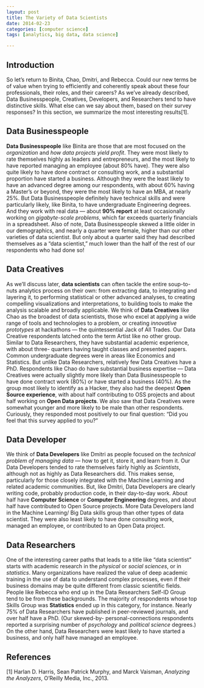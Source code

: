 ```yaml
---
layout: post
title: The Variety of Data Scientists
date: 2014-02-23
categories: [computer science]
tags: [analytics, big data, data science]

---
```


Introduction
---
So let’s return to Binita, Chao, Dmitri, and Rebecca. Could our new terms be of value when trying to efficiently and coherently speak about these four professionals, their roles, and their careers? As we’ve already described, Data Businesspeople, Creatives, Developers, and Researchers tend to have distinctive skills. What else can we say about them, based on their survey responses? In this section, we summarize the most interesting results[1].

Data Businesspeople
---

**Data Businesspeople** like Binita are those that are most focused on the *organization* and *how data projects yield profit*. They were most likely to rate themselves highly as leaders and entrepreneurs, and the most likely to have reported managing an employee (about 80% have). They were also quite likely to have done contract or consulting work, and a substantial proportion have started a business. Although they were the least likely to have an advanced degree among our respondents, with about 60% having a Master’s or beyond, they were the most likely to have an MBA, at nearly 25%. But Data Businesspeople definitely have technical skills and were particularly likely, like Binita, to have undergraduate Engineering degrees. And they work with real data — about **90% report** at least occasionally working on *gigabyte-scale problems*, which far exceeds quarterly financials in a spreadsheet. Also of note, Data Businesspeople skewed a little older in our demographics, and nearly a quarter were female, higher than our other varieties of data scientist. But only about a quarter said they had described themselves as a “data scientist,” much lower than the half of the rest of our respondents who had done so!


Data Creatives
---

As we’ll discuss later, **data scientists** can often tackle the entire soup-to-nuts analytics process on their own: from extracting data, to integrating and layering it, to performing statistical or other advanced analyses, to creating compelling visualizations and interpretations, to building tools to make the analysis scalable and broadly applicable. We think of **Data Creatives** like Chao as the broadest of data scientists, those who excel at applying a wide range of tools and technologies to a problem, or creating *innovative prototypes* at hackathons — the quintessential Jack of All Trades. Our Data Creative respondents latched onto the term Artist like no other group. Similar to Data Researchers, they have substantial academic experience, with about three- quarters having taught classes and presented papers. Common undergraduate degrees were in areas like Economics and Statistics. But unlike Data Researchers, relatively few Data Creatives have a PhD. Respondents like Chao do have substantial business expertise — Data Creatives were actually slightly more likely than Data Businesspeople to have done contract work (80%) or have started a business (40%). As the group most likely to identify as a Hacker, they also had the deepest **Open Source experience**, with about half contributing to OSS projects and about half working on **Open Data projects**. We also saw that Data Creatives were somewhat younger and more likely to be male than other respondents. Curiously, they responded most positively to our final question: “Did you feel that this survey applied to you?”


Data Developer
----

We think of **Data Developers** like Dmitri as people focused on the *technical problem of managing data* — how to get it, store it, and learn from it. Our Data Developers tended to rate themselves fairly highly as *Scientists*, although not as highly as Data Researchers did. This makes sense, particularly for those closely integrated with the Machine Learning and related academic communities. But, like Dmitri, Data Developers are clearly writing code, probably production code, in their day-to-day work. About half have **Computer Science** or **Computer Engineering** degrees, and about half have contributed to Open Source projects. More Data Developers land in the Machine Learning/ Big Data skills group than other types of data scientist. They were also least likely to have done consulting work, managed an employee, or contributed to an Open Data project.


Data Researchers
---

One of the interesting career paths that leads to a title like “data scientist” starts with academic research in the *physical* or *social sciences*, or in *statistics*. Many organizations have realized the value of deep academic training in the use of data to understand complex processes, even if their business domains may be quite different from classic scientific fields. People like Rebecca who end up in the Data Researchers Self-ID Group tend to be from these backgrounds. The majority of respondents whose top Skills Group was **Statistics** ended up in this category, for instance. Nearly 75% of Data Researchers have published in peer-reviewed journals, and over half have a PhD. (Our skewed-by- personal-connections respondents reported a surprising number of *psychology* and *political science* degrees.) On the other hand, Data Researchers were least likely to have started a business, and only half have managed an employee.


References
---
[1] Harlan D. Harris, Sean Patrick Murphy, and Marck Vaisman, *Analyzing the Analyzers*, O’Reilly Media, Inc., 2013.


